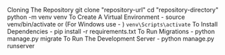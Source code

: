 Cloning The Repository git clone "repository-url"     cd "repository-directory"        python -m venv venv
To Create A Virtual Environment - source venv/bin/activate  or (For Windows use - ) `venv\Scripts\activate`
To Install Dependencies - pip install -r requirements.txt
To Run Migrations - python manage.py migrate
To Run The Development Server - python manage.py runserver
